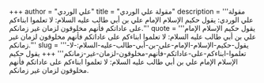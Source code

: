+++
author = "علي الوردي"
title = "مقولة علي الوردي"
description = '''مقولة علي الوردي: يقول حكيم الإسلام الإمام علي بن أبي طالب عليه السلام: لا تعلموا ابناءكم على عاداتكم فأنهم مخلوقون لزمان غير زمانكم.'''
quote = '''يقول حكيم الإسلام الإمام علي بن أبي طالب عليه السلام: لا تعلموا ابناءكم على عاداتكم فأنهم مخلوقون لزمان غير زمانكم.'''
slug = '''يقول-حكيم-الإسلام-الإمام-علي-بن-أبي-طالب-عليه-السلام:-لا-تعلموا-ابناءكم-على-عاداتكم-فأنهم-مخلوقون-لزمان-غير-زمانكم'''
+++
يقول حكيم الإسلام الإمام علي بن أبي طالب عليه السلام: لا تعلموا ابناءكم على عاداتكم فأنهم مخلوقون لزمان غير زمانكم.
